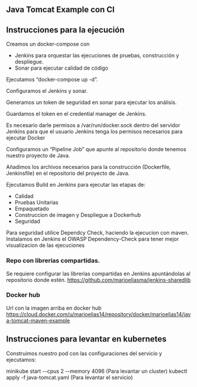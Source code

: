 ## Java Tomcat Example con CI

## Instrucciones para la ejecución
 
Creamos un docker-compose con
- Jenkins para orquestar las ejecuciones de pruebas, construcción y despliegue.
- Sonar para ejecutar calidad de código

Ejecutamos “docker-compose up -d”.

Configuramos el Jenkins y sonar.

Generamos un token de seguridad en sonar para ejecutar los análisis.

Guardamos el token en el credential manager de Jenkins.

Es necesario darle permisos a /var/run/docker.sock dentro del servidor Jenkins para que el usuario Jenkins tenga los permisos necesarios para ejecutar Docker

Configuramos un “Pipeline Job” que apunte al repositorio donde tenemos nuestro proyecto de Java.

Añadimos los archivos necesarios para la construcción (Dockerfile, Jenkinsfile) en el repositorio del proyecto de Java.

Ejecutamos Build en Jenkins para ejecutar las etapas de:
- Calidad
- Pruebas Unitarias
- Empaquetado
- Construccion de imagen y Despliegue a Dockerhub
- Seguridad

Para seguridad utilice Dependcy Check, haciendo la ejecucion con maven.
Instalamos en Jenkins el OWASP Dependency-Check para tener mejor visualizacion de las ejecuciones

### Repo con librerias compartidas.
Se requiere configurar las librerías compartidas en Jenkins apuntándolas al repositorio donde estén.
https://github.com/marioeliasma/jenkins-sharedlib

### Docker hub
Url con la imagen arriba en docker hub
https://cloud.docker.com/u/marioelias14/repository/docker/marioelias14/java-tomcat-maven-example

## Instrucciones para levantar en kubernetes

Construimos nuestro pod con las configuraciones del servicio y ejecutamos:

minikube start --cpus 2 --memory 4096  (Para levantar un cluster)
kubectl apply -f java-tomcat.yaml (Para levantar el servicio)
